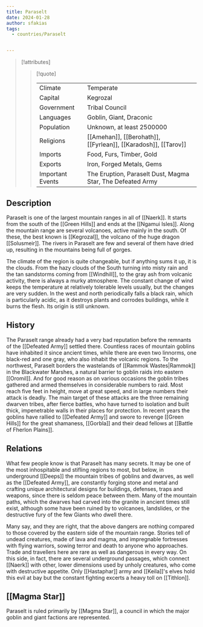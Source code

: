```yaml
---
title: Paraselt
date: 2024-01-28
author: sfakias
tags:
  - countries/Paraselt


---
```

> [!attributes]
> 
> > [!quote]
> >
> > | | |
> > | --- | --- |
> > | Climate | Temperate |
> > | Capital | Kegrozal |
> > | Government | Tribal Council |
> > | Languages | Goblin, Giant, Draconic |
> > | Population | Unknown, at least 2500000 |
> > | Religions | [[Amehan]], [[Berohath]], [[Fyrlean]], [[Karadosh]], [[Tarov]] |
> > | Imports | Food, Furs, Timber, Gold |
> > | Exports | Iron, Forged Metals, Gems |
> > | Important Events | The Eruption, Paraselt Dust, Magma Star, The Defeated Army |

## Description

Paraselt is one of the largest mountain ranges in all of [[Naerk]]. It starts from the south of the [[Green Hills]] and ends at the [[Ngamui Isles]]. Along the mountain range are several volcanoes, active mainly in the south. Of these, the best known is [[Kegrozal]], the volcano of the huge dragon [[Solusmeir]]. The rivers in Paraselt are few and several of them have dried up, resulting in the mountains being full of gorges.

The climate of the region is quite changeable, but if anything sums it up, it is the clouds. From the hazy clouds of the South turning into misty rain and the tan sandstorms coming from [[Windhill]], to the gray ash from volcanic activity, there is always a murky atmosphere. The constant change of wind keeps the temperature at relatively tolerable levels usually, but the changes are very sudden. In the west and north periodically falls a black rain, which is particularly acidic, as it destroys plants and corrodes buildings, while it burns the flesh. Its origin is still unknown.

## History

The Paraselt range already had a very bad reputation before the remnants of the [[Defeated Army]] settled there. Countless races of mountain goblins have inhabited it since ancient times, while there are even two linnorms, one black-red and one gray, who also inhabit the volcanic regions. To the northwest, Paraselt borders the wastelands of [[Rammok Wastes|Rammok]] in the Blackwater Marshes, a natural barrier to goblin raids into eastern [[Oromil]]. And for good reason as on various occasions the goblin tribes gathered and armed themselves in considerable numbers to raid. Most reach five feet in height, move at great speed, and in large numbers their attack is deadly. The main target of these attacks are the three remaining dwarven tribes, after fierce battles, who have turned to isolation and built thick, impenetrable walls in their places for protection. In recent years the goblins have rallied to [[Defeated Army]] and swore to revenge [[Green Hills]] for the great shamaness, [[Gorbla]] and their dead fellows at [[Battle of Fherlon Plains]].

## Relations

What few people know is that Paraselt has many secrets. It may be one of the most inhospitable and stifling regions to most, but below, in underground [[Deeps]] the mountain tribes of goblins and dwarves, as well as the [[Defeated Army]], are constantly forging stone and metal and crafting unique architectural designs for buildings, defenses, traps and weapons, since there is seldom peace between them. Many of the mountain paths, which the dwarves had carved into the granite in ancient times still exist, although some have been ruined by to volcanoes, landslides, or the destructive fury of the few Giants who dwell there.

Many say, and they are right, that the above dangers are nothing compared to those covered by the eastern side of the mountain range. Stories tell of undead creatures, made of lava and magma, and impregnable fortresses with flying warriors, sowing terror and death to anyone who approaches. Trade and travellers here are rare as well as dangerous in every way. On this side, in fact, there are several underground passages, which connect [[Naerk]] with other, lower dimensions used by unholy creatures, who come with destructive appetite. Only [[Hastaphar]] army and [[Keila]]'s elves hold this evil at bay but the constant fighting excerts a heavy toll on [[Tithlon]].

## [[Magma Star]]

Paraselt is ruled primarily by [[Magma Star]], a council in which the major goblin and giant factions are represented.